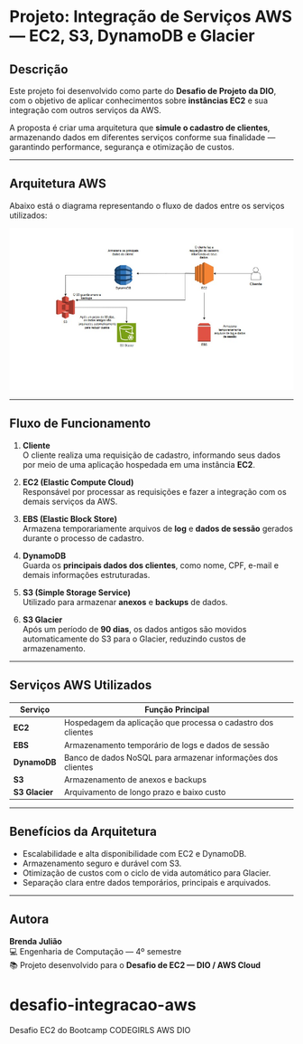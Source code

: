 # Projeto: Integração de Serviços AWS — EC2, S3, DynamoDB e Glacier

## Descrição
Este projeto foi desenvolvido como parte do **Desafio de Projeto da DIO**, com o objetivo de aplicar conhecimentos sobre **instâncias EC2** e sua integração com outros serviços da AWS.

A proposta é criar uma arquitetura que **simule o cadastro de clientes**, armazenando dados em diferentes serviços conforme sua finalidade — garantindo performance, segurança e otimização de custos.

---

## Arquitetura AWS
Abaixo está o diagrama representando o fluxo de dados entre os serviços utilizados:

![Fluxo de Cadastro de Clientes](images/diagrama-cadastro-clientes.png)

---

## Fluxo de Funcionamento

1. **Cliente**  
   O cliente realiza uma requisição de cadastro, informando seus dados por meio de uma aplicação hospedada em uma instância **EC2**.

2. **EC2 (Elastic Compute Cloud)**  
   Responsável por processar as requisições e fazer a integração com os demais serviços da AWS.

3. **EBS (Elastic Block Store)**  
   Armazena temporariamente arquivos de **log** e **dados de sessão** gerados durante o processo de cadastro.

4. **DynamoDB**  
   Guarda os **principais dados dos clientes**, como nome, CPF, e-mail e demais informações estruturadas.

5. **S3 (Simple Storage Service)**  
   Utilizado para armazenar **anexos** e **backups** de dados.

6. **S3 Glacier**  
   Após um período de **90 dias**, os dados antigos são movidos automaticamente do S3 para o Glacier, reduzindo custos de armazenamento.

---

## Serviços AWS Utilizados
| Serviço | Função Principal |
|----------|------------------|
| **EC2** | Hospedagem da aplicação que processa o cadastro dos clientes |
| **EBS** | Armazenamento temporário de logs e dados de sessão |
| **DynamoDB** | Banco de dados NoSQL para armazenar informações dos clientes |
| **S3** | Armazenamento de anexos e backups |
| **S3 Glacier** | Arquivamento de longo prazo e baixo custo |

---

## Benefícios da Arquitetura
- Escalabilidade e alta disponibilidade com EC2 e DynamoDB.  
- Armazenamento seguro e durável com S3.  
- Otimização de custos com o ciclo de vida automático para Glacier.  
- Separação clara entre dados temporários, principais e arquivados.

---

## Autora
**Brenda Julião**  
💻 Engenharia de Computação — 4º semestre  
📚 Projeto desenvolvido para o **Desafio de EC2 — DIO / AWS Cloud**
# desafio-integracao-aws
Desafio EC2 do Bootcamp CODEGIRLS AWS DIO
